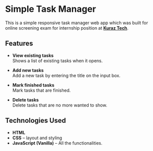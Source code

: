 # Simple Task Manager

This is a simple responsive task manager web app which was built for online screening exam for internship position at **[Kuraz Tech](https://www.kuraztech.com/)**.


## Features

- **View existing tasks**  
  Shows a list of existing tasks when it opens.

- **Add new tasks**  
  Add a new task by entering the title on the input box.

- **Mark finished tasks**  
  Mark tasks that are finished.

- **Delete tasks**  
  Delete tasks that are no more wanted to show.

## Technologies Used

- **HTML**
- **CSS** – layout and styling
- **JavaScript (Vanilla)** – All the functionalities.